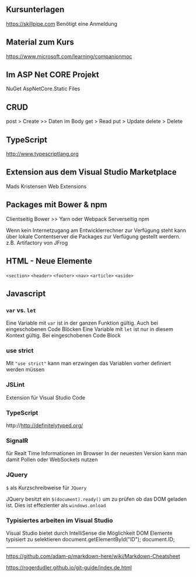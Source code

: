 ## Kursunterlagen
https://skillpipe.com
Benötigt eine Anmeldung

## Material zum Kurs
https://www.microsoft.com/learning/companionmoc


## Im ASP Net CORE Projekt
NuGet
AspNetCore.Static Files

## CRUD
post > Create >> Daten im Body
get > Read
put > Update
delete > Delete

## TypeScript
http://www.typescriptlang.org

## Extension aus dem Visual Studio Marketplace
Mads Kristensen
Web Extensions

## Packages mit Bower & npm
Clientseitig Bower >> Yarn oder Webpack
Serverseitig npm

Wenn kein Internetzugang am Entwicklerrechner zur Verfügung steht kann über lokale Contentserver die Packages zur Verfügung gestellt werdern. z.B. Artifactory von JFrog


## HTML - Neue Elemente
`<section>`
`<header>`
`<footer>`
`<nav>`
`<article>`
`<aside>`

## Javascript
### `var` vs. `let`
Eine Variable mit `var` ist in der ganzen Funktion gültig. Auch bei eingeschobenen Code Blöcken
Eine Variable mit `let` ist nur in diesem Kontext gültig. Bei eingeschobenen Code Block

### use strict
Mit `"use strict"` kann man erzwingen das Variablen vorher definiert werden müssen

### JSLint
Extension für Visual Studio Code

### TypeScript
http://http://definitelytyped.org/

### SignalR 
für Realt Time Informationen im Browser
In der neuesten Version kann man damit Pollen oder WebSockets nutzen

### JQuery 
`$` als Kurzschreibweise für `JQuery`

JQuery besitzt ein `$(document).ready()` um zu prüfen ob das DOM geladen ist. Dies ist effezienter als `windows.onload`

### Typisiertes arbeiten im Visual Studio
Visual Studio bietet durch IntelliSense die Möglichkeit DOM Elemente typisiert zu selektieren
document.getElementById("ID");
document.ID;



---
https://github.com/adam-p/markdown-here/wiki/Markdown-Cheatsheet

https://rogerdudler.github.io/git-guide/index.de.html

